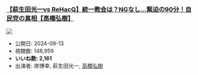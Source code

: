 ### [【萩生田光一vs ReHacQ】統一教会は？NGなし…緊迫の90分！自民党の真相【高橋弘樹】](https://www.youtube.com/watch?v=NoLfUKUfEvU)
[![](https://img.youtube.com/vi/NoLfUKUfEvU/sddefault.jpg)](https://www.youtube.com/watch?v=NoLfUKUfEvU)
-   公開日: 2024-09-13
-   視聴数: 148,959
-   **いいね数: 2,161**
-   出演者: 岸博幸, 萩生田光一, [高橋弘樹](/rehacq_fan/people/高橋弘樹 "wikilink")

